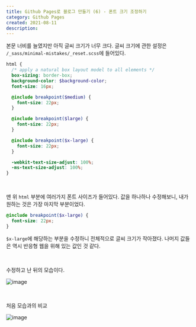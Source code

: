 ```yaml
---
title: Github Pages로 블로그 만들기 (6) - 폰트 크기 조정하기
category: Github Pages
created: 2021-08-11
description:
---
```


본문 너비를 늘였지만 아직 글씨 크기가 너무 크다. 글씨 크기에 관한 설정은 `/_sass/minimal-mistakes/_reset.scss`에 들어있다.

```scss
html {
  /* apply a natural box layout model to all elements */
  box-sizing: border-box;
  background-color: $background-color;
  font-size: 16px;

  @include breakpoint($medium) {
    font-size: 22px;
  }

  @include breakpoint($large) {
    font-size: 22px;
  }

  @include breakpoint($x-large) {
    font-size: 22px;
  }

  -webkit-text-size-adjust: 100%;
  -ms-text-size-adjust: 100%;
}
```

<br>

맨 위 `html` 부분에 여러가지 폰트 사이즈가 들어있다. 값을 하나하나 수정해보니, 내가 원하는 것은 가장 마지막 부분이었다.

```scss
@include breakpoint($x-large) {
  font-size: 22px;
}
```

`$x-large`에 해당하는 부분을 수정하니 전체적으로 글씨 크기가 작아졌다. 나머지 값들은 역시 반응형 웹을 위해 있는 값인 것 같다.

<br>

수정하고 난 뒤의 모습이다.

![image](https://user-images.githubusercontent.com/86853786/130370591-ebd56cd3-c846-479c-bc53-eb805a52161f.png)

<br>

처음 모습과의 비교

![image](https://user-images.githubusercontent.com/86853786/130370154-31fd4ce6-ae80-4873-b804-3894d5414a74.png)
